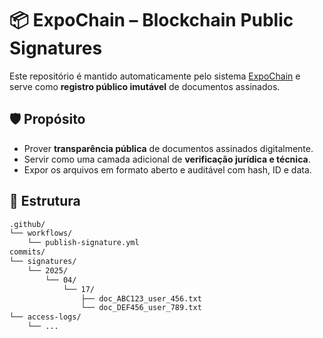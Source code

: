 # 📦 ExpoChain – Blockchain Public Signatures

Este repositório é mantido automaticamente pelo sistema [ExpoChain](https://www.expochain.com.br) e serve como **registro público imutável** de documentos assinados.

## 🛡️ Propósito

- Prover **transparência pública** de documentos assinados digitalmente.
- Servir como uma camada adicional de **verificação jurídica e técnica**.
- Expor os arquivos em formato aberto e auditável com hash, ID e data.

## 📁 Estrutura

```txt
.github/
└── workflows/
    └── publish-signature.yml
commits/
└── signatures/
    └── 2025/
        └── 04/
            └── 17/
                ├── doc_ABC123_user_456.txt
                └── doc_DEF456_user_789.txt
└── access-logs/
    └── ...
```
